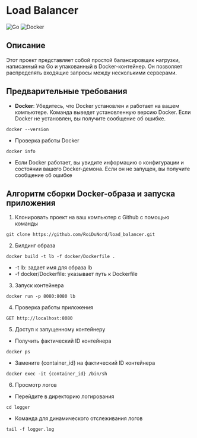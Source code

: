 # Load Balancer

![Go](https://img.shields.io/badge/go-%2300ADD8.svg?style=for-the-badge&logo=go&logoColor=white)
![Docker](https://img.shields.io/badge/docker-%230db7ed.svg?style=for-the-badge&logo=docker&logoColor=white)

## Описание
Этот проект представляет собой простой балансировщик нагрузки, написанный на Go и упакованный в Docker-контейнер. Он позволяет распределять входящие запросы между несколькими серверами.

## Предварительные требования
- **Docker**: Убедитесь, что Docker установлен и работает на вашем компьютере. Команда выведет установленную версию Docker. Если Docker не установлен, вы получите сообщение об ошибке.
```
docker --version
```
- Проверка работы Docker
```
docker info
```
- Если Docker работает, вы увидите информацию о конфигурации и состоянии вашего Docker-демона. Если он не запущен, вы получите сообщение об ошибке


## Алгоритм сборки Docker-образа и запуска приложения

1) Клонировать проект на ваш компьютер с Github с помощью команды
```
git clone https://github.com/RoiDuNord/load_balancer.git
```

2) Билдинг образа
```
docker build -t lb -f docker/Dockerfile .
```
- -t lb: задает имя для образа lb
- -f docker/Dockerfile: указывает путь к Dockerfile

3) Запуск контейнера
```
docker run -p 8080:8080 lb
```

4) Проверка работы приложения 
```
GET http://localhost:8080
```

5) Доступ к запущенному контейнеру
- Получить фактический ID контейнера
```
docker ps
```
- Замените {container_id} на фактический ID контейнера
```
docker exec -it {container_id} /bin/sh
```

6) Просмотр логов
- Перейдите в директорию логирования
```
cd logger
```

- Команда для динамического отслеживания логов
```
tail -f logger.log
```
